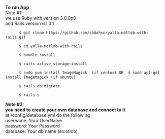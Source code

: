
 
**To run App**</br>
Note #1:</br>
we use Ruby with version 3.0.0p0 </br>
and Rails version 6.1.3.1 </br>
 
          $ git clone https://github.com/abdohsn/yalla-notlob-with-rails.git
          
          $ cd yalla-notlob-with-rails
          
          $ bundle install
    
          $ rails active_storage:install
    
          $ sudo yum install ImageMagick  (if centos) OR  $ sudo apt-get install ImageMagick (if ubuntu)
    
          $ rails db:migrate
    
          $ rails s 
    
  
 **Note #2:</br> you need to create your own database and connect to it** </br>
 at /config/database.yml do the following </br>
 username: Your UserName </br>
 password: Your Password </br>
 database: Your db name (ex:otlob) </br>
